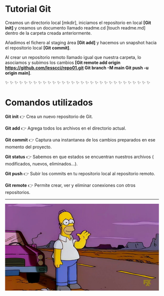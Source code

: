 # Tutorial Git

Creamos un directorio local [mkdir], iniciamos el repositorio en local **[Git init]** y creamos un documento llamado readme.cd [touch readme.md] dentro de la carpeta creada anteriormente.

Añadimos el fichero al staging área **[Git add]** y hacemos un snapshot hacia el repositorio local **[Git commit]**.

Al crear un repositorio remoto llamado igual que nuestra carpeta, lo asociamos y subimos los cambios **[Git remote add origin https://github.com/lesscci/repo01.git Git branch -M main Git push -u origin main]**.

:sparkles: :sparkles: :sparkles: :sparkles: :sparkles: :sparkles: :sparkles: :sparkles: :sparkles: :sparkles: :sparkles: :sparkles: :sparkles: :sparkles: :sparkles: :sparkles: :sparkles: :sparkles: :sparkles: :sparkles: :sparkles: :sparkles: :sparkles: :sparkles: :sparkles: :sparkles: :sparkles: :sparkles: :sparkles: :sparkles: :sparkles: 


# Comandos utilizados
**Git init** :point_right:  Crea un nuevo repositorio de Git.

**Git add** :point_right: Agrega todos los archivos en el directorio actual. 

**Git commit** :point_right: Captura una instantanea de los cambios preparados en ese momento del proyecto. 

**Git status** :point_right: Sabemos en que estados se encuentran nuestros archivos ( modificados, nuevos, eliminados...).

**Git push** :point_right: Subir los commits en tu repositorio local al repositorio remoto. 

**Git remote** :point_right: Permite crear, ver y eliminar conexiones con otros repositorios. 

---

![Adiós!](./foto/adios.jpg)
